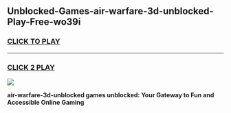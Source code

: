 
## Unblocked-Games-air-warfare-3d-unblocked-Play-Free-wo39i
<h3>
<a href="https://premium76.site?title=air-warfare-3d-unblocked&ref=12A">CLICK TO PLAY</a></h3>
<hr>

<h3>
<a href="https://premium76.site?title=air-warfare-3d-unblocked&ref=12A">CLICK 2 PLAY</a>
  
</h3>

<a href="https://premium76.site?title=air-warfare-3d-unblocked&ref=12A"><img src="https://clearcache.store/games.png"></a>


**air-warfare-3d-unblocked games unblocked: Your Gateway to Fun and Accessible Online Gaming**
